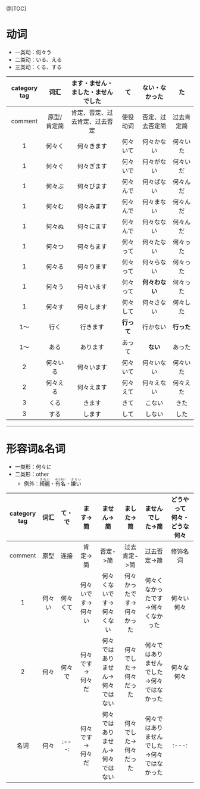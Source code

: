 @[TOC]

# 动词

- 一类动：何々う
- 二类动：いる、える
- 三类动：くる、する


|category tag|词汇|ます・ません・ました・ませんでした|て|ない・なかった|た|
|:---:|:---:|:---:|:---:|:---:|:---:|
|comment|原型/肯定简|肯定、否定、过去肯定、过去否定|使役动词|否定、过去否定简|过去肯定简|
|1|何々く|何々きます|何々いて|何々かない|何々いた|
|1|何々ぐ|何々ぎます|何々いで|何々がない|何々いだ|
|1|何々ぶ|何々びます|何々んで|何々ばない|何々んだ|
|1|何々む|何々みます|何々んで|何々まない|何々んだ|
|1|何々ぬ|何々にます|何々んで|何々なない|何々んだ|
|1|何々つ|何々ちます|何々って|何々たない|何々った|
|1|何々る|何々ります|何々って|何々らない|何々った|
|1|何々う|何々います|何々って|**何々わない**|何々った|
|1|何々す|何々します|何々して|何々さない|何々した|
|1〜|行く|行きます|**行って**|行かない|**行った**|
|1〜|ある|あります|あって|**ない**|あった|
|2|何々いる|何々います|何々いて|何々いない|何々いた|
|2|何々える|何々えます|何々えて|何々えない|何々えた|
|3|くる|きます|きて|こない|きた|
|3|する|します|して|しない|した|

---

# 形容词&名词

- 一类形：何々に
- 二类形：other
    - 例外：<ruby>綺麗<rt>きれい</rt></ruby>・<ruby>有名<rt>ゆうめい</rt></ruby>・<ruby>嫌い<rt>きらい</rt></ruby>

|category tag|词汇|て・で|ます->简|ません->简|ました->简|ませんでした->简|どうやって何々・どうな何々|
|:---:|:---:|:---:|:---:|:---:|:---:|:---:|:---:|
|comment|原型|连接|肯定->简|否定->简|过去肯定->简|过去否定->简|修饰名词|
|1|何々い|何々くて|何々いです→何々い|何々くないです→何々くない|何々かったです→何々かった|何々くなかったです→何々くなかった|何々い何々|
|2|何々|何々で|何々です→何々だ|何々ではありません→何々ではない|何々でした→何々だった|何々ではありませんでした→何々ではなかった|何々な何々|
|名词|何々|:---:|何々です→何々だ|何々ではありません→何々ではない|何々でした→何々だった|何々ではありませんでした→何々ではなかった|:---:|
